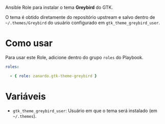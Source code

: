 Ansible Role para instalar o tema **Greybird** do GTK.

O tema é obtido diretamente do repositório upstream e salvo dentro de
`~/.themes/Greybird` do usuário configurado em `gtk_theme_greybird_user`.

# Como usar

Para usar este Role, adicione dentro do grupo `roles` do Playbook.

```yaml
roles:

  - { role: zanardo.gtk-theme-greybird }
```

# Variáveis

- `gtk_theme_greybird_user`: Usuário em que o tema será instalado (em `~/.themes`).
